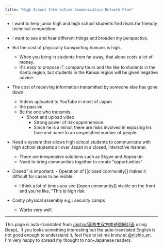 ```yaml
---
title: "High School Interactive Communication Network Plan"
---
```


- I want to help junior high and high school students find rivals for friendly technical competition.
- I want to see and hear different things and broaden my perspective.
- But the cost of physically transporting humans is high.
    - When you bring in students from far away, that alone costs a lot of money.
    - It's easy to propose IT company tours and the like to students in the Kanto region, but students in the Kansai region will be given negative advice.

- The cost of receiving information transmitted by someone else has gone down.
    - Videos uploaded to YouTube in most of Japan
    - the passive
    - Be the one who transmits.
        - Shoot and upload video
            - Strong power of risk apprehension.
            - Since he is a minor, there are risks involved in exposing his face and name to an unspecified number of people.

- Need a system that allows high school students to communicate with high school students all over Japan in a closed, interactive manner.
    - There are inexpensive solutions such as Skype and Appear.in
    - Need to bring communities together to create "opportunities"
- Closed" is important.
        - Operation of [[closed community]] makes it difficult for cases to be visible.
    - I think a lot of times you see [[open community]] visible on the front and you're like, "This is high risk.

- Costly physical assembly e.g.: security camps
    - Works very well.

---
This page is auto-translated from [/nishio/高校生双方向通信網計画](https://scrapbox.io/nishio/高校生双方向通信網計画) using DeepL. If you looks something interesting but the auto-translated English is not good enough to understand it, feel free to let me know at [@nishio_en](https://twitter.com/nishio_en). I'm very happy to spread my thought to non-Japanese readers.